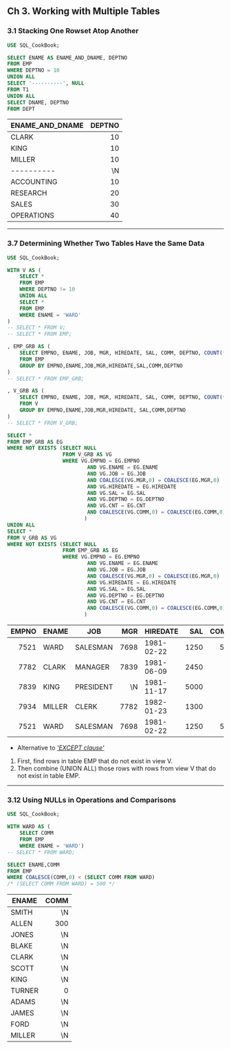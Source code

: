 ## Ch 3. Working with Multiple Tables

### 3.1 Stacking One Rowset Atop Another
```sql
USE SQL_CookBook;

SELECT ENAME AS ENAME_AND_DNAME, DEPTNO
FROM EMP
WHERE DEPTNO = 10
UNION ALL
SELECT '----------', NULL
FROM T1
UNION ALL 
SELECT DNAME, DEPTNO 
FROM DEPT
```
| ENAME_AND_DNAME | DEPTNO | 
| --- | ---: | 
| CLARK | 10 | 
| KING | 10 | 
| MILLER | 10 | 
| ---------- | \N | 
| ACCOUNTING | 10 | 
| RESEARCH | 20 | 
| SALES | 30 | 
| OPERATIONS | 40 | 
---

### 3.7 Determining Whether Two Tables Have the Same Data
```sql
USE SQL_CookBook;

WITH V AS (
    SELECT * 
    FROM EMP 
    WHERE DEPTNO != 10 
    UNION ALL 
    SELECT * 
    FROM EMP 
    WHERE ENAME = 'WARD'
)
-- SELECT * FROM V;
-- SELECT * FROM EMP;

, EMP_GRB AS (
    SELECT EMPNO, ENAME, JOB, MGR, HIREDATE, SAL, COMM, DEPTNO, COUNT(*) AS CNT
    FROM EMP
    GROUP BY EMPNO,ENAME,JOB,MGR,HIREDATE,SAL,COMM,DEPTNO
)
-- SELECT * FROM EMP_GRB;

, V_GRB AS (
    SELECT EMPNO, ENAME, JOB, MGR, HIREDATE, SAL, COMM, DEPTNO, COUNT(*) AS CNT 
    FROM V 
    GROUP BY EMPNO,ENAME,JOB,MGR,HIREDATE, SAL,COMM,DEPTNO
)
-- SELECT * FROM V_GRB;

SELECT *
FROM EMP_GRB AS EG
WHERE NOT EXISTS (SELECT NULL
                  FROM V_GRB AS VG
                  WHERE VG.EMPNO = EG.EMPNO 
						  AND VG.ENAME = EG.ENAME 
						  AND VG.JOB = EG.JOB 
						  AND COALESCE(VG.MGR,0) = COALESCE(EG.MGR,0) 
						  AND VG.HIREDATE = EG.HIREDATE 
						  AND VG.SAL = EG.SAL 
						  AND VG.DEPTNO = EG.DEPTNO  
						  AND VG.CNT = EG.CNT 
						  AND COALESCE(VG.COMM,0) = COALESCE(EG.COMM,0)
						 )
UNION ALL
SELECT *
FROM V_GRB AS VG
WHERE NOT EXISTS (SELECT NULL
                  FROM EMP_GRB AS EG
                  WHERE VG.EMPNO = EG.EMPNO 
						  AND VG.ENAME = EG.ENAME 
						  AND VG.JOB = EG.JOB 
						  AND COALESCE(VG.MGR,0) = COALESCE(EG.MGR,0) 
						  AND VG.HIREDATE = EG.HIREDATE 
						  AND VG.SAL = EG.SAL 
						  AND VG.DEPTNO = EG.DEPTNO  
						  AND VG.CNT = EG.CNT 
						  AND COALESCE(VG.COMM,0) = COALESCE(EG.COMM,0)
						 )
```
| EMPNO | ENAME | JOB | MGR | HIREDATE | SAL | COMM | DEPTNO | CNT | 
| ---: | --- | --- | ---: | --- | ---: | ---: | ---: | ---: | 
| 7521 | WARD | SALESMAN | 7698 | 1981-02-22 | 1250 | 500 | 30 | 1 | 
| 7782 | CLARK | MANAGER | 7839 | 1981-06-09 | 2450 | \N | 10 | 1 | 
| 7839 | KING | PRESIDENT | \N | 1981-11-17 | 5000 | \N | 10 | 1 | 
| 7934 | MILLER | CLERK | 7782 | 1982-01-23 | 1300 | \N | 10 | 1 | 
| 7521 | WARD | SALESMAN | 7698 | 1981-02-22 | 1250 | 500 | 30 | 2 | 
- Alternative to <u>*'EXCEPT clause'*</u>

1. First, find rows in table EMP that do not exist in view V.
2. Then combine (UNION ALL) those rows with rows from view V that do not exist in table EMP.
---

### 3.12 Using NULLs in Operations and Comparisons
```sql
USE SQL_CookBook;

WITH WARD AS (
    SELECT COMM 
    FROM EMP
    WHERE ENAME = 'WARD')
-- SELECT * FROM WARD;

SELECT ENAME,COMM 
FROM EMP 
WHERE COALESCE(COMM,0) < (SELECT COMM FROM WARD)
/* (SELECT COMM FROM WARD) = 500 */
```
| ENAME | COMM | 
| --- | ---: | 
| SMITH | \N | 
| ALLEN | 300 | 
| JONES | \N | 
| BLAKE | \N | 
| CLARK | \N | 
| SCOTT | \N | 
| KING | \N | 
| TURNER | 0 | 
| ADAMS | \N | 
| JAMES | \N | 
| FORD | \N | 
| MILLER | \N | 
